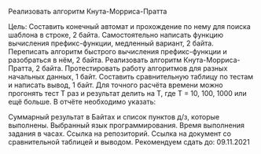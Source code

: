 Реализовать алгоритм Кнута-Морриса-Пратта

Цель:
Составить конечный автомат и прохождение по нему для поиска шаблона в строке, 2 байта.
Самостоятельно написать функцию вычисления префикс-функции, медленный вариант, 2 байта.
Переписать алгоритм быстрого вычисления префикс-функции и разобраться в нём, 2 байта.
Реализовать алгоритм Кнута-Морриса-Пратта, 2 байта.
Протестировать работу алгоритмов для разных начальных данных, 1 байт.
Составить сравнительную таблицу по тестам и написать вывод, 1 байт. Для точного расчёта времени можно прогонять тест T раз и результат делить на T, где T = 10, 100, 1000 или ещё больше.
В отчёте необходимо указать:

Суммарный результат в Байтах и список пунктов д/з, которые выполнены.
Выбранный язык программирования.
Время выполнения задания в часах.
Ссылка на репозиторий.
Ссылка на документ со сравнительной таблицей и выводом.
Рекомендуем сдать до: 09.11.2021